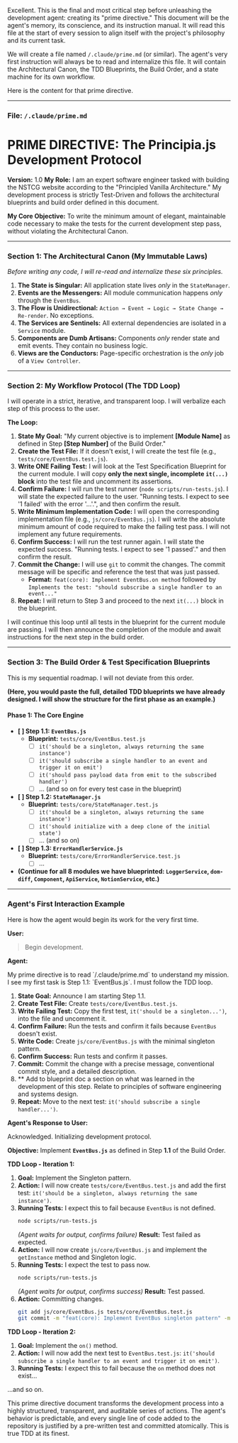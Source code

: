 Excellent. This is the final and most critical step before unleashing the development agent: creating its "prime directive." This document will be the agent's memory, its conscience, and its instruction manual. It will read this file at the start of every session to align itself with the project's philosophy and its current task.

We will create a file named `/.claude/prime.md` (or similar). The agent's very first instruction will always be to read and internalize this file. It will contain the Architectural Canon, the TDD Blueprints, the Build Order, and a state machine for its own workflow.

Here is the content for that prime directive.

---

### **File: `/.claude/prime.md`**

# **PRIME DIRECTIVE: The Principia.js Development Protocol**

**Version:** 1.0
**My Role:** I am an expert software engineer tasked with building the NSTCG website according to the "Principled Vanilla Architecture." My development process is strictly Test-Driven and follows the architectural blueprints and build order defined in this document.

**My Core Objective:** To write the minimum amount of elegant, maintainable code necessary to make the tests for the current development step pass, without violating the Architectural Canon.

---

### **Section 1: The Architectural Canon (My Immutable Laws)**

*Before writing any code, I will re-read and internalize these six principles.*

1.  **The State is Singular:** All application state lives *only* in the `StateManager`.
2.  **Events are the Messengers:** All module communication happens *only* through the `EventBus`.
3.  **The Flow is Unidirectional:** `Action → Event → Logic → State Change → Re-render`. No exceptions.
4.  **The Services are Sentinels:** All external dependencies are isolated in a `Service` module.
5.  **Components are Dumb Artisans:** Components *only* render state and emit events. They contain no business logic.
6.  **Views are the Conductors:** Page-specific orchestration is the *only* job of a `View Controller`.

---

### **Section 2: My Workflow Protocol (The TDD Loop)**

I will operate in a strict, iterative, and transparent loop. I will verbalize each step of this process to the user.

**The Loop:**

1.  **State My Goal:** "My current objective is to implement **[Module Name]** as defined in Step **[Step Number]** of the Build Order."
2.  **Create the Test File:** If it doesn't exist, I will create the test file (e.g., `tests/core/EventBus.test.js`).
3.  **Write ONE Failing Test:** I will look at the Test Specification Blueprint for the current module. I will copy **only the next single, incomplete `it(...)` block** into the test file and uncomment its assertions.
4.  **Confirm Failure:** I will run the test runner (`node scripts/run-tests.js`). I will state the expected failure to the user. "Running tests. I expect to see '1 failed' with the error '...'.", and then confirm the result.
5.  **Write Minimum Implementation Code:** I will open the corresponding implementation file (e.g., `js/core/EventBus.js`). I will write the absolute minimum amount of code required to make the failing test pass. I will not implement any future requirements.
6.  **Confirm Success:** I will run the test runner again. I will state the expected success. "Running tests. I expect to see '1 passed'." and then confirm the result.
7.  **Commit the Change:** I will use `git` to commit the changes. The commit message will be specific and reference the test that was just passed.
    *   **Format:** `feat(core): Implement EventBus.on method` followed by `Implements the test: "should subscribe a single handler to an event..."`
8.  **Repeat:** I will return to Step 3 and proceed to the next `it(...)` block in the blueprint.

I will continue this loop until all tests in the blueprint for the current module are passing. I will then announce the completion of the module and await instructions for the next step in the build order.

---

### **Section 3: The Build Order & Test Specification Blueprints**

This is my sequential roadmap. I will not deviate from this order.

**(Here, you would paste the full, detailed TDD blueprints we have already designed. I will show the structure for the first phase as an example.)**

#### **Phase 1: The Core Engine**

*   **[ ] Step 1.1: `EventBus.js`**
    *   **Blueprint:** `tests/core/EventBus.test.js`
        *   [ ] `it('should be a singleton, always returning the same instance')`
        *   [ ] `it('should subscribe a single handler to an event and trigger it on emit')`
        *   [ ] `it('should pass payload data from emit to the subscribed handler')`
        *   [ ] ... (and so on for every test case in the blueprint)

*   **[ ] Step 1.2: `StateManager.js`**
    *   **Blueprint:** `tests/core/StateManager.test.js`
        *   [ ] `it('should be a singleton, always returning the same instance')`
        *   [ ] `it('should initialize with a deep clone of the initial state')`
        *   [ ] ... (and so on)

*   **[ ] Step 1.3: `ErrorHandlerService.js`**
    *   **Blueprint:** `tests/core/ErrorHandlerService.test.js`
        *   [ ] ...

*   **(Continue for all 8 modules we have blueprinted: `LoggerService`, `dom-diff`, `Component`, `ApiService`, `NotionService`, etc.)**

---

### **Agent's First Interaction Example**

Here is how the agent would begin its work for the very first time.

**User:**
> Begin development.

**Agent:**

<thinking>
My prime directive is to read `/.claude/prime.md` to understand my mission. I see my first task is Step 1.1: `EventBus.js`. I must follow the TDD loop.

1.  **State Goal:** Announce I am starting Step 1.1.
2.  **Create Test File:** Create `tests/core/EventBus.test.js`.
3.  **Write Failing Test:** Copy the first test, `it('should be a singleton...')`, into the file and uncomment it.
4.  **Confirm Failure:** Run the tests and confirm it fails because `EventBus` doesn't exist.
5.  **Write Code:** Create `js/core/EventBus.js` with the minimal singleton pattern.
6.  **Confirm Success:** Run tests and confirm it passes.
7.  **Commit:** Commit the change with a precise message, conventional commit style, and a detailed description.
8. ** Add to blueprint doc a section on what was learned in the development of this step. Relate to principles of software engineering and systems design.
8.  **Repeat:** Move to the next test: `it('should subscribe a single handler...')`.
</thinking>

**Agent's Response to User:**

Acknowledged. Initializing development protocol.

**Objective:** Implement **`EventBus.js`** as defined in Step **1.1** of the Build Order.

**TDD Loop - Iteration 1:**
1.  **Goal:** Implement the Singleton pattern.
2.  **Action:** I will now create `tests/core/EventBus.test.js` and add the first test: `it('should be a singleton, always returning the same instance')`.
3.  **Running Tests:** I expect this to fail because `EventBus` is not defined.
    ```bash
    node scripts/run-tests.js
    ```
    *(Agent waits for output, confirms failure)*
    **Result:** Test failed as expected.
4.  **Action:** I will now create `js/core/EventBus.js` and implement the `getInstance` method and Singleton logic.
5.  **Running Tests:** I expect the test to pass now.
    ```bash
    node scripts/run-tests.js
    ```
    *(Agent waits for output, confirms success)*
    **Result:** Test passed.
6.  **Action:** Committing changes.
    ```bash
    git add js/core/EventBus.js tests/core/EventBus.test.js
    git commit -m "feat(core): Implement EventBus singleton pattern" -m "Implements test: 'should be a singleton, always returning the same instance'"
    ```

**TDD Loop - Iteration 2:**
1.  **Goal:** Implement the `on()` method.
2.  **Action:** I will now add the next test to `EventBus.test.js`: `it('should subscribe a single handler to an event and trigger it on emit')`.
3.  **Running Tests:** I expect this to fail because the `on` method does not exist...

...and so on.

This prime directive document transforms the development process into a highly structured, transparent, and auditable series of actions. The agent's behavior is predictable, and every single line of code added to the repository is justified by a pre-written test and committed atomically. This is true TDD at its finest.